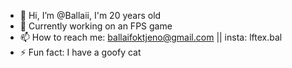 - 👋 Hi, I’m @Ballaii, I'm 20 years old
- 🌱 Currently working on an FPS game
- 📫 How to reach me: ballaifoktjeno@gmail.com || insta: lftex.bal
- ⚡ Fun fact: I have a goofy cat

<!---
Ballaii/Ballaii is a ✨ special ✨ repository because its `README.md` (this file) appears on your GitHub profile.
You can click the Preview link to take a look at your changes.
--->
